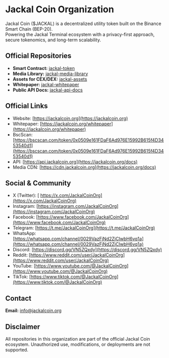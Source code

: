 # Jackal Coin Organization

Jackal Coin ($JACKAL) is a decentralized utility token built on the Binance Smart Chain (BEP-20).  
Powering the Jackal Terminal ecosystem with a privacy-first approach, secure tokenomics, and long-term scalability.

## Official Repositories

- **Smart Contract:** [jackal-token](https://github.com/JackalCoinOrg/jackal-token)
- **Media Library:** [jackal-media-library](https://github.com/JackalCoinOrg/jackal-media-library) 
- **Assets for CEX/DEX:** [jackal-assets](https://github.com/JackalCoinOrg/jackal-assets)
- **Whitepaper:** [jackal-whitepaper](https://github.com/JackalCoinOrg/jackal-whitepaper)
- **Public API Docs:** [jackal-api-docs](https://github.com/JackalCoinOrg/jackal-api-docs)

## Official Links

- Website: [https://jackalcoin.org](https://jackalcoin.org)
- Whitepaper: [https://jackalcoin.org/whitepaper](https://jackalcoin.org/whitepaper)
- BscScan: [https://bscscan.com/token/0x0509e161FDaF6Ad976E15992B615f4D3453540d1](https://bscscan.com/token/0x0509e161FDaF6Ad976E15992B615f4D3453540d1)
- API: [https://api.jackalcoin.org](https://jackalcoin.org/docs)
- Media CDN: [https://cdn.jackalcoin.org](https://jackalcoin.org/docs)

## Social & Community

- X (Twitter): [ https://x.com/JackalCoinOrg](https://x.com/JackalCoinOrg)
- Instagram: [https://instagram.com/JackalCoinOrg](https://instagram.com/JackalCoinOrg)
- Facebook: [https://www.facebook.com/JackalCoinOrg](https://www.facebook.com/JackalCoinOrg)
- Telegram: [https://t.me/JackalCoinOrg](https://t.me/JackalCoinOrg)
- WhatsApp: [https://whatsapp.com/channel/0029VazFjNd2ZjClwbH6vq1a](https://whatsapp.com/channel/0029VazFjNd2ZjClwbH6vq1a)
- Discord: [https://discord.gg/VN5ZQxdy](https://discord.gg/VN5ZQxdy)
- Reddit: [https://www.reddit.com/user/JackalCoinOrg](https://www.reddit.com/user/JackalCoinOrg)
- YouTube: [https://www.youtube.com/@JackalCoinOrg](https://www.youtube.com/@JackalCoinOrg)
- TikTok: [https://www.tiktok.com/@JackalCoinOrg](https://www.tiktok.com/@JackalCoinOrg)

## Contact

**Email:** [info@jackalcoin.org](mailto:info@jackalcoin.org)

## Disclaimer

All repositories in this organization are part of the official Jackal Coin ecosystem. Unauthorized use, modifications, or deployments are not supported.
